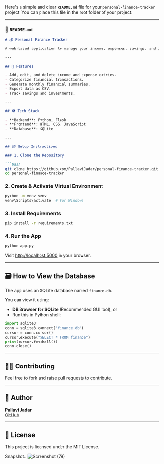 Here's a simple and clear **`README.md`** file for your `personal-finance-tracker` project. You can place this file in the root folder of your project:

---

### 📄 `README.md`

```markdown
# 💰 Personal Finance Tracker

A web-based application to manage your income, expenses, savings, and investments. Built using **Python (Flask)** for the backend and **HTML/CSS/JavaScript** for the frontend.

---

## 🚀 Features

- Add, edit, and delete income and expense entries.
- Categorize financial transactions.
- Generate monthly financial summaries.
- Export data as CSV.
- Track savings and investments.

---

## 🛠️ Tech Stack

- **Backend**: Python, Flask
- **Frontend**: HTML, CSS, JavaScript
- **Database**: SQLite

---

## 📦 Setup Instructions

### 1. Clone the Repository

```bash
git clone https://github.com/PallaviJadar/personal-finance-tracker.git
cd personal-finance-tracker
```

### 2. Create & Activate Virtual Environment

```bash
python -m venv venv
venv\Scripts\activate  # For Windows
```

### 3. Install Requirements

```bash
pip install -r requirements.txt
```

### 4. Run the App

```bash
python app.py
```

Visit [http://localhost:5000](http://localhost:5000) in your browser.

---

## 🗃️ How to View the Database

The app uses an SQLite database named `finance.db`.

You can view it using:

- **DB Browser for SQLite** (Recommended GUI tool), or
- Run this in Python shell:

```python
import sqlite3
conn = sqlite3.connect('finance.db')
cursor = conn.cursor()
cursor.execute("SELECT * FROM finance")
print(cursor.fetchall())
conn.close()
```

---

## 🧑‍💻 Contributing

Feel free to fork and raise pull requests to contribute.

---

## 🪪 Author

**Pallavi Jadar**  
[GitHub](https://github.com/PallaviJadar)

---

## 📄 License

This project is licensed under the MIT License.

Snapshot..
![Screenshot (79)](https://github.com/user-attachments/assets/214579e5-d55b-46e9-afa1-e56b091d4fb9)


